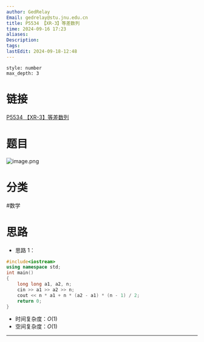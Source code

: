 ```yaml
---
author: GedRelay
Email: gedrelay@stu.jnu.edu.cn
title: P5534 【XR-3】等差数列
time: 2024-09-16 17:23
aliases: 
Description: 
tags: 
lastEdit: 2024-09-18-12:48
---
```


```toc
style: number
max_depth: 3
```

# 链接
[P5534 【XR-3】等差数列](https://www.luogu.com.cn/problem/P5534) 

# 题目
![image.png](https://ged-pic-bed.oss-cn-guangzhou.aliyuncs.com/img/202409161723767.png)


# 分类
#数学 

# 思路
- 思路 1：


```cpp
#include<iostream>
using namespace std;
int main()
{
	long long a1, a2, n;
	cin >> a1 >> a2 >> n;
	cout << n * a1 + n * (a2 - a1) * (n - 1) / 2;
	return 0;
}
```


- 时间复杂度：${O\left( 1 \right)  }$ 
- 空间复杂度：${O\left( 1 \right)  }$ 


---

